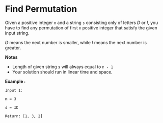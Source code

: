 # Find Permutation
Given a positive integer `n` and a string `s` consisting only of letters _D_ or _I_, you have to find any permutation of first `n` positive integer that satisfy the given input string.

_D_ means the next number is smaller, while _I_ means the next number is greater.

**Notes**

-   Length of given string `s` will always equal to `n - 1`
-   Your solution should run in linear time and space.

**Example :**

```
Input 1:

n = 3

s = ID

Return: [1, 3, 2]


```

